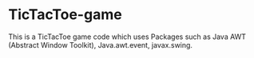 # TicTacToe-game
This is a TicTacToe game code which uses Packages such as Java AWT (Abstract Window Toolkit), Java.awt.event, javax.swing.

